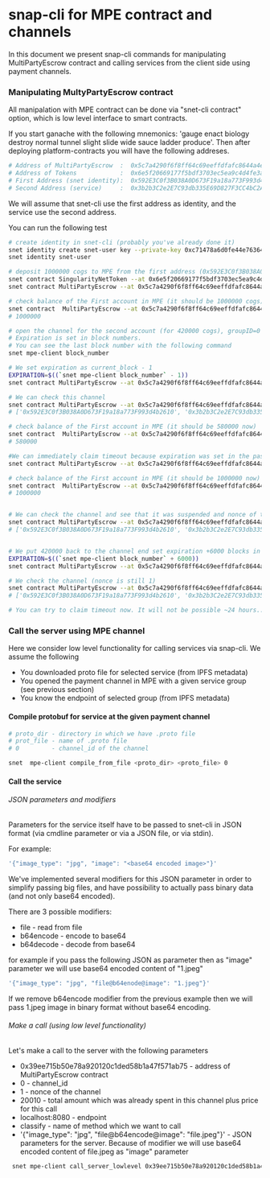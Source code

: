 # snap-cli for MPE contract and channels

In this document we present snap-cli commands for manipulating
MultiPartyEscrow contract and calling services from the client side using
payment channels.

### Manipulating MultyPartyEscrow contract

All manipalation with MPE contract can be done via "snet-cli contract"
option, which is low level interface to smart contracts.

If you start ganache with the following mnemonics: 'gauge enact
biology destroy normal tunnel slight slide wide sauce ladder produce'.
Then after deploying platform-contracts you will have the following
addreses.

```bash
# Address of MultiPartyEscrow  :  0x5c7a4290f6f8ff64c69eeffdfafc8644a4ec3a4e
# Address of Tokens            :  0x6e5f20669177f5bdf3703ec5ea9c4d4fe3aabd14
# First Address (snet identity):  0x592E3C0f3B038A0D673F19a18a773F993d4b2610
# Second Address (service)     :  0x3b2b3C2e2E7C93db335E69D827F3CC4bC2A2A2cB
```

We will assume that snet-cli use the first address as identity, and
the service use the second address.

You can run the following test

```bash
# create identity in snet-cli (probably you've already done it) 
snet identity create snet-user key --private-key 0xc71478a6d0fe44e763649de0a0deb5a080b788eefbbcf9c6f7aef0dd5dbd67e0
snet identity snet-user

# deposit 1000000 cogs to MPE from the first address (0x592E3C0f3B038A0D673F19a18a773F993d4b2610)
snet contract SingularityNetToken --at 0x6e5f20669177f5bdf3703ec5ea9c4d4fe3aabd14 approve 0x5c7a4290f6f8ff64c69eeffdfafc8644a4ec3a4e 1000000 --transact -y
snet contract MultiPartyEscrow --at 0x5c7a4290f6f8ff64c69eeffdfafc8644a4ec3a4e  deposit  1000000 --transact -y

# check balance of the First account in MPE (it should be 1000000 cogs)
snet contract  MultiPartyEscrow --at 0x5c7a4290f6f8ff64c69eeffdfafc8644a4ec3a4e balances 0x592E3C0f3B038A0D673F19a18a773F993d4b2610
# 1000000

# open the channel for the second account (for 420000 cogs), groupID=0
# Expiration is set in block numbers. 
# You can see the last block number with the following command
snet mpe-client block_number 

# We set expiration as current_block - 1
EXPIRATION=$((`snet mpe-client block_number` - 1))
snet contract MultiPartyEscrow --at 0x5c7a4290f6f8ff64c69eeffdfafc8644a4ec3a4e openChannel  0x3b2b3C2e2E7C93db335E69D827F3CC4bC2A2A2cB 420000 $EXPIRATION 0 --transact -y

# We can check this channel
snet contract MultiPartyEscrow --at 0x5c7a4290f6f8ff64c69eeffdfafc8644a4ec3a4e channels 0
# ['0x592E3C0f3B038A0D673F19a18a773F993d4b2610', '0x3b2b3C2e2E7C93db335E69D827F3CC4bC2A2A2cB', 0, 420000, 0, <last_block - 1>]

# check balance of the First account in MPE (it should be 580000 now)
snet contract  MultiPartyEscrow --at 0x5c7a4290f6f8ff64c69eeffdfafc8644a4ec3a4e balances 0x592E3C0f3B038A0D673F19a18a773F993d4b2610
# 580000

#We can immediately claim timeout because expiration was set in the past
snet contract MultiPartyEscrow --at 0x5c7a4290f6f8ff64c69eeffdfafc8644a4ec3a4e channelClaimTimeout 0 --transact -y

# check balance of the First account in MPE (it should be 1000000 now)
snet contract  MultiPartyEscrow --at 0x5c7a4290f6f8ff64c69eeffdfafc8644a4ec3a4e balances 0x592E3C0f3B038A0D673F19a18a773F993d4b2610
# 1000000


# We can check the channel and see that it was suspended and nonce of the channel was incremented
snet contract MultiPartyEscrow --at 0x5c7a4290f6f8ff64c69eeffdfafc8644a4ec3a4e channels 0
# ['0x592E3C0f3B038A0D673F19a18a773F993d4b2610', '0x3b2b3C2e2E7C93db335E69D827F3CC4bC2A2A2cB', 0, 0, 1, 0]


# We put 420000 back to the channel end set expiration +6000 blocks in the future (~24 hours with 15 second per block)
EXPIRATION=$((`snet mpe-client block_number` + 6000))
snet contract MultiPartyEscrow --at 0x5c7a4290f6f8ff64c69eeffdfafc8644a4ec3a4e channelExtendAndAddFunds 0 $EXPIRATION 420000 --transact -y

# We check the channel (nonce is still 1)
snet contract MultiPartyEscrow --at 0x5c7a4290f6f8ff64c69eeffdfafc8644a4ec3a4e channels 0
# ['0x592E3C0f3B038A0D673F19a18a773F993d4b2610', '0x3b2b3C2e2E7C93db335E69D827F3CC4bC2A2A2cB', 0, 420000, 1, <...>]

# You can try to claim timeout now. It will not be possible ~24 hours... 
```

### Call the server using MPE channel

Here we consider low level functionality for calling services via snap-cli.
We assume the following
* You downloaded proto file for selected service (from IPFS metadata)
* You opened the payment channel in MPE with a given service group (see previous section)
* You know the endpoint of selected group (from IPFS metadata)

#### Compile protobuf for service at the given payment channel
 
```bash
# proto_dir - directory in which we have .proto file
# prot_file - name of .proto file
# 0         - channel_id of the channel

snet  mpe-client compile_from_file <proto_dir> <proto_file> 0
```
#### Call the service   

###### JSON parameters and modifiers

Parameters for the service itself have to be passed to snet-cli in JSON format 
(via cmdline parameter or via a JSON file, or via stdin).

For example:

```bash
'{"image_type": "jpg", "image": "<base64 encoded image>"}'
````

We've implemented several modifiers for this JSON parameter in order to simplify passing big files, and have possibility to actually pass binary data (and not only base64 encoded).

There are 3 possible modifiers: 
* file      - read from file
* b64encode - encode to base64
* b64decode - decode from base64

for example if you pass the following JSON as parameter then as "image" parameter we will use base64 encoded content of "1.jpeg"

```bash 
'{"image_type": "jpg", "file@b64enode@image": "1.jpeg"}'
```

If we remove b64encode modifier from the previous example then we will pass 1.jpeg image in binary format without base64 encoding.  

###### Make a call (using low level functionality)

Let's make a call to the server with the following parameters
* 0x39ee715b50e78a920120c1ded58b1a47f571ab75 - address of MultiPartyEscrow contract
* 0 - channel_id
* 1 - nonce of the channel
* 20010 - total amount which was already spent in this channel plus price for this call
* localhost:8080 - endpoint
* classify - name of method which we want to call
* '{"image_type": "jpg", "file@b64encode@image": "file.jpeg"}' - JSON parameters for the server. Because of modifier we will use base64 encoded content of file.jpeg as "image" parameter 

```bash
 snet mpe-client call_server_lowlevel 0x39ee715b50e78a920120c1ded58b1a47f571ab75 0 1 20010 localhost:8080 classify '{"image_type": "jpg", "file@b64encode@image": "file.jpeg"}'
``` 


